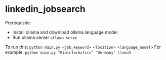 # linkedin_jobsearch

Prerequisite:
- Install ollama and download ollama language model
- Run ollama server `ollama serve`

To run this:
`python main.py <job_keyword> <location> <language_model>`
For example:
`python main.py "Bioinformatics" "Germany" llama3`